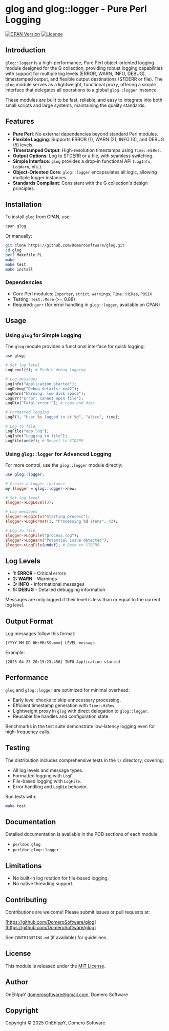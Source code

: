 
# glog and glog::logger - Pure Perl Logging

[![CPAN Version](https://badge.fury.io/pl/glog.svg)](https://metacpan.org/pod/glog)
[![License](https://img.shields.io/badge/license-MIT-blue.svg)](LICENSE)

## Introduction

`glog::logger` is a high-performance, Pure Perl object-oriented logging module designed for the G collection, providing robust logging capabilities with support for multiple log levels (ERROR, WARN, INFO, DEBUG), timestamped output, and flexible output destinations (STDERR or file). The `glog` module serves as a lightweight, functional proxy, offering a simple interface that delegates all operations to a global `glog::logger` instance.

These modules are built to be fast, reliable, and easy to integrate into both small scripts and large systems, maintaining the quality standards.

## Features

- **Pure Perl**: No external dependencies beyond standard Perl modules.
- **Flexible Logging**: Supports ERROR (1), WARN (2), INFO (3), and DEBUG (5) levels.
- **Timestamped Output**: High-resolution timestamps using `Time::HiRes`.
- **Output Options**: Log to STDERR or a file, with seamless switching.
- **Simple Interface**: `glog` provides a drop-in functional API (`LogInfo`, `LogWarn`, etc.).
- **Object-Oriented Core**: `glog::logger` encapsulates all logic, allowing multiple logger instances.
- **Standards Compliant**: Consistent with the G collection's design principles.

## Installation

To install `glog` from CPAN, use:

```bash
cpan glog
```

Or manually:

```bash
git clone https://github.com/DomeroSoftware/glog.git
cd glog
perl Makefile.PL
make
make test
make install
```

### Dependencies

- Core Perl modules: `Exporter`, `strict`, `warnings`, `Time::HiRes`, `POSIX`
- Testing: `Test::More` (>= 0.88)
- Required: `gerr` (for error handling in `glog::logger`, available on CPAN)

## Usage

### Using `glog` for Simple Logging

The `glog` module provides a functional interface for quick logging:

```perl
use glog;

# Set log level
LogLevel(5); # Enable debug logging

# Log messages
LogInfo("Application started");
LogDebug("Debug details: x=42");
LogWarn("Warning: low disk space");
LogErr("Error: cannot open file");
LogDie("Fatal error!"); # Logs and dies

# Formatted logging
LogF(3, "User %s logged in at %d", "alice", time);

# Log to file
LogFile("app.log");
LogInfo("Logging to file");
LogFile(undef); # Revert to STDERR
```

### Using `glog::logger` for Advanced Logging

For more control, use the `glog::logger` module directly:

```perl
use glog::logger;

# Create a logger instance
my $logger = glog::logger->new;

# Set log level
$logger->LogLevel(3);

# Log messages
$logger->LogInfo("Starting process");
$logger->LogFormat(3, "Processing %d items", 42);

# Log to file
$logger->LogFile("process.log");
$logger->LogWarn("Potential issue detected");
$logger->LogFile(undef); # Back to STDERR
```

## Log Levels

- **1: ERROR** - Critical errors
- **2: WARN** - Warnings
- **3: INFO** - Informational messages
- **5: DEBUG** - Detailed debugging information

Messages are only logged if their level is less than or equal to the current log level.

## Output Format

Log messages follow this format:

```text
[YYYY-MM-DD HH:MM:SS.mmm] LEVEL message
```

Example:

```text
[2025-04-25 20:15:23.456] INFO Application started
```

## Performance

`glog` and `glog::logger` are optimized for minimal overhead:

- Early level checks to skip unnecessary processing.
- Efficient timestamp generation with `Time::HiRes`.
- Lightweight proxy in `glog` with direct delegation to `glog::logger`.
- Reusable file handles and configuration state.

Benchmarks in the test suite demonstrate low-latency logging even for high-frequency calls.

## Testing

The distribution includes comprehensive tests in the `t/` directory, covering:

- All log levels and message types.
- Formatted logging with `LogF`.
- File-based logging with `LogFile`.
- Error handling and `LogDie` behavior.

Run tests with:

```bash
make test
```

## Documentation

Detailed documentation is available in the POD sections of each module:

- `perldoc glog`
- `perldoc glog::logger`

## Limitations

- No built-in log rotation for file-based logging.
- No native threading support.

## Contributing

Contributions are welcome! Please submit issues or pull requests at:

[https://github.com/DomeroSoftware/glog](https://github.com/DomeroSoftware/glog)

See `CONTRIBUTING.md` (if available) for guidelines.

## License

This module is released under the [MIT License](LICENSE).

## Author

OnEhIppY <domerosoftware@gmail.com>, Domero Software

## Copyright

Copyright © 2025 OnEhIppY, Domero Software
